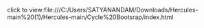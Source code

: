 click to view:file:///C:/Users/SATYANANDAM/Downloads/Hercules-main%20(1)/Hercules-main/Cycle%20Bootsrap/index.html
